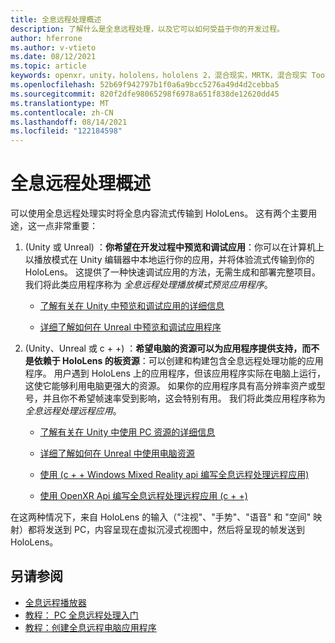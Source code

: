 ```yaml
---
title: 全息远程处理概述
description: 了解什么是全息远程处理，以及它可以如何受益于你的开发过程。
author: hferrone
ms.author: v-vtieto
ms.date: 08/12/2021
ms.topic: article
keywords: openxr，unity，hololens，hololens 2，混合现实，MRTK，混合现实 Toolkit，增加现实，虚拟现实，混合现实耳机，学习，教程，入门，全息远程处理，桌面，预览
ms.openlocfilehash: 52b69f942797b1f0a6a9bcc5276a49d4d2cebba5
ms.sourcegitcommit: 820f2dfe98065298f6978a651f838de12620dd45
ms.translationtype: MT
ms.contentlocale: zh-CN
ms.lasthandoff: 08/14/2021
ms.locfileid: "122184598"
---
```

# <a name="holographic-remoting-overview"></a>全息远程处理概述

可以使用全息远程处理实时将全息内容流式传输到 HoloLens。 这有两个主要用途，这一点非常重要：

1.  (Unity 或 Unreal) ：**你希望在开发过程中预览和调试应用**：你可以在计算机上以播放模式在 Unity 编辑器中本地运行你的应用，并将体验流式传输到你的 HoloLens。 这提供了一种快速调试应用的方法，无需生成和部署完整项目。 我们将此类应用程序称为 _全息远程处理播放模式预览应用程序_。

    - [了解有关在 Unity 中预览和调试应用的详细信息](../unity/preview-and-debug-your-app.md)

    - [详细了解如何在 Unreal 中预览和调试应用程序](../unreal/unreal-streaming.md)

1.  (Unity、Unreal 或 c + +) ：**希望电脑的资源可以为应用程序提供支持，而不是依赖于 HoloLens 的板资源**：可以创建和构建包含全息远程处理功能的应用程序。 用户遇到 HoloLens 上的应用程序，但该应用程序实际在电脑上运行，这使它能够利用电脑更强大的资源。 如果你的应用程序具有高分辨率资产或型号，并且你不希望帧速率受到影响，这会特别有用。 我们将此类应用程序称为 _全息远程处理远程应用_。

    - [了解有关在 Unity 中使用 PC 资源的详细信息](../unity/use-pc-resources.md)

    - [详细了解如何在 Unreal 中使用电脑资源](../unreal/unreal-streaming.md)

    - [使用 (c + + Windows Mixed Reality api 编写全息远程处理远程应用) ](holographic-remoting-create-remote-wmr.md)

    - [使用 OpenXR Api 编写全息远程处理远程应用 (c + +) ](holographic-remoting-create-remote-openxr.md)

在这两种情况下，来自 HoloLens 的输入（"注视"、"手势"、"语音" 和 "空间" 映射）都将发送到 PC，内容呈现在虚拟沉浸式视图中，然后将呈现的帧发送到 HoloLens。 

## <a name="see-also"></a>另请参阅

* [全息远程播放器](holographic-remoting-player.md)
* [教程： PC 全息远程处理入门](../unity/tutorials/mr-learning-pc-holographic-remoting-01.md)
* [教程：创建全息远程电脑应用程序](../unity/tutorials/mr-learning-pc-holographic-remoting-02.md)
